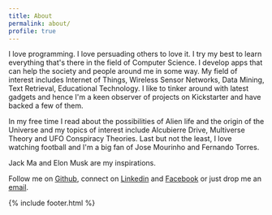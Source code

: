 ```yaml
---
title: About
permalink: about/
profile: true
---
```


I love programming. I love persuading others to love it. I try my best to learn everything that's there in the field of Computer Science. I develop apps that can help the society and people around me in some way. My field of interest includes Internet of Things, Wireless Sensor Networks, Data Mining, Text Retrieval, Educational Technology. I like to tinker around with latest gadgets and hence I'm a keen observer of projects on Kickstarter and have backed a few of them. 

In my free time I read about the possibilities of Alien life and the origin of the Universe and my topics of interest include Alcubierre Drive, Multiverse Theory and UFO Conspiracy Theories. Last but not the least, I love watching football and I'm a big fan of Jose Mourinho and Fernando Torres.

Jack Ma and Elon Musk are my inspirations. 

Follow me on [Github](https;//github.com/AkshayAgarwal007), connect on [Linkedin](https://www.linkedin.com/in/akshay-agarwal-782018a4) and [Facebook](https://web.facebook.com/akshay.agarwal.710667) or just drop me an [email](mailto:agarwal.akshay.akshay8@gmail.com).


{% include footer.html %}